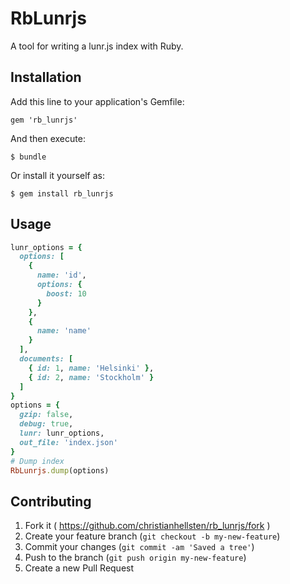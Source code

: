 # RbLunrjs

A tool for writing a lunr.js index with Ruby.

## Installation

Add this line to your application's Gemfile:

    gem 'rb_lunrjs'

And then execute:

    $ bundle

Or install it yourself as:

    $ gem install rb_lunrjs

## Usage

```ruby
lunr_options = {
  options: [
    {
      name: 'id',
      options: {
        boost: 10
      }
    },
    {
      name: 'name'
    }
  ],
  documents: [
    { id: 1, name: 'Helsinki' },
    { id: 2, name: 'Stockholm' }
  ]
}
options = {
  gzip: false,
  debug: true,
  lunr: lunr_options,
  out_file: 'index.json'
}
# Dump index
RbLunrjs.dump(options)
```

## Contributing

1. Fork it ( https://github.com/christianhellsten/rb_lunrjs/fork )
2. Create your feature branch (`git checkout -b my-new-feature`)
3. Commit your changes (`git commit -am 'Saved a tree'`)
4. Push to the branch (`git push origin my-new-feature`)
5. Create a new Pull Request
